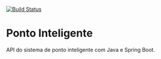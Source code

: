 [![Build Status](https://travis-ci.org/paavosoeiro/ponto-inteligente-api.svg?branch=master)](https://travis-ci.org/paavosoeiro/ponto-inteligente-api)
# Ponto Inteligente
API do sistema de ponto inteligente com Java e Spring Boot.